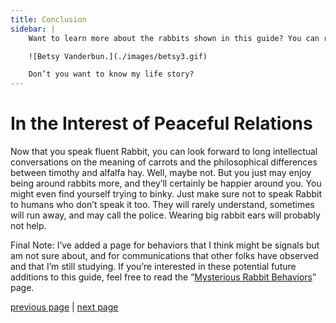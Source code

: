 ```yaml
---
title: Conclusion
sidebar: |
    Want to learn more about the rabbits shown in this guide? You can read biographies we’ve written for [Betsy](/betsy-vanderbun "Betsy Vanderbun") and [Marvin](./marvin-underfoot "Marvin Underfoot").

    ![Betsy Vanderbun.](./images/betsy3.gif)

    Don’t you want to know my life story?
---
```


# In the Interest of Peaceful Relations

Now that you speak fluent Rabbit, you can look forward to long intellectual conversations on the meaning of carrots and the philosophical differences between timothy and alfalfa hay. Well, maybe not. But you just may enjoy being around rabbits more, and they’ll certainly be happier around you. You might even find yourself trying to binky. Just make sure not to speak Rabbit to humans who don’t speak it too. They will rarely understand, sometimes will run away, and may call the police. Wearing big rabbit ears will probably not help.

Final Note: I’ve added a page for behaviors that I think might be signals but am not sure about, and for communications that other folks have observed and that I’m still studying. If you’re interested in these potential future additions to this guide, feel free to read the “[Mysterious Rabbit Behaviors](./is-that-all-there-is.md "Is That All There Is?")” page.

[previous page](./did-you-say-binky.md "Did You Say Binky?") \| [next page](./bibliography.md "Bibliography")

